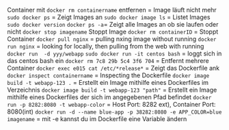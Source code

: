 Container mit `docker rm containername` entfernen = Image läuft nicht mehr
`sudo docker ps` = Zeigt Images an
`sudo docker image ls` = Listet Images
`sudo docker version`
`docker ps -a`=  Zeigt alle Images an ob sie laufen oder nicht
`docker stop imagename` Stoppt Image
`docker rm containerID` = Stoppt Container
`docker pull nginx` = pulling nxing image without running
`docker run nginx` = looking for locally, then pulling from the web with running
`docker run  -d yyy/webapp`
`sudo docker run -it centos bash`  = loggt sich in das centos bash ein
`docker rm 7c8 29b 5c4 3f6 704` = Entfernt mehrere Container
`docker exec e015 cat /etc/*release*` = Zeigt das Dockerfile ank
`docker inspect containername` = Inspecting the Dockerfile
`docker image build -t webapp-123 .` = Erstellt ein Image mithilfe eines Dockerfiles im Verzeichnis
`docker image build -t webapp-123 "path"` = Erstellt ein Image mithilfe eines Dockerfiles der sich im angegebenen Pfad befindet
`docker run -p 8282:8080 -t webapp-color` = Host Port: 8282 ext), Container Port: 8080(int)
`docker run -d --name blue-app -p 38282:8080 -e APP_COLOR=blue imagename` = mit -e kannst du im Dockerfile eine Variable ändern
